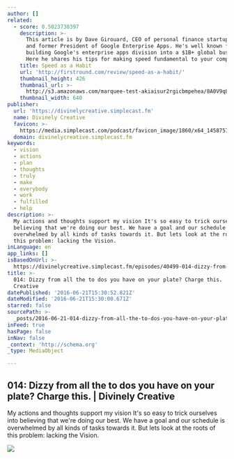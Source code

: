 ```yaml
---
author: []
related:
  - score: 0.5023730397
    description: >-
      This article is by Dave Girouard, CEO of personal finance startup Upstart,
      and former President of Google Enterprise Apps. He's well known for
      building Google's enterprise apps division into a $1B+ global business.
      Here he shares his tips for making speed fundamental to your company.
    title: Speed as a Habit
    url: 'http://firstround.com/review/speed-as-a-habit/'
    thumbnail_height: 426
    thumbnail_url: >-
      http://s3.amazonaws.com/marquee-test-akiaisur2rgicbmpehea/8A0V9qL9TTic0g9CdcXm_Dave%20Hero.jpg
    thumbnail_width: 640
publisher:
  url: 'https://divinelycreative.simplecast.fm'
  name: Divinely Creative
  favicon: >-
    https://media.simplecast.com/podcast/favicon_image/1860/x64_1458757070-favicon.png
  domain: divinelycreative.simplecast.fm
keywords:
  - vision
  - actions
  - plan
  - thoughts
  - truly
  - make
  - everybody
  - work
  - fulfilled
  - help
description: >-
  My actions and thoughts support my vision It's so easy to trick ourselves into
  believing that we're doing our best. We have a goal and our schedule is
  overwhelmed by all kinds of tasks towards it. But lets look at the roots of
  this problem: lacking the Vision.
inLanguage: en
app_links: []
isBasedOnUrl: >-
  https://divinelycreative.simplecast.fm/episodes/40499-014-dizzy-from-all-the-to-dos-you-have-on-your-plate-charge-this
title: >-
  014: Dizzy from all the to dos you have on your plate? Charge this. | Divinely
  Creative
datePublished: '2016-06-21T15:30:52.821Z'
dateModified: '2016-06-21T15:30:00.671Z'
starred: false
sourcePath: >-
  _posts/2016-06-21-014-dizzy-from-all-the-to-dos-you-have-on-your-plate-charg.md
inFeed: true
hasPage: false
inNav: false
_context: 'http://schema.org'
_type: MediaObject

---
```

<article style=""><h1>014: Dizzy from all the to dos you have on your plate? Charge this. | Divinely Creative</h1><p>My actions and thoughts support my vision It's so easy to trick ourselves into believing that we're doing our best. We have a goal and our schedule is overwhelmed by all kinds of tasks towards it. But lets look at the roots of this problem: lacking the Vision.</p><img src="https://media.simplecast.com/podcast/logo_image/1860/divinelyCreativeSkin05.png" /></article>